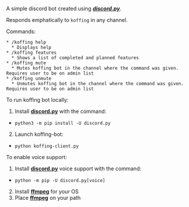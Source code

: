 A simple discord bot created using [***discord.py***](https://github.com/Rapptz/discord.py).

Responds emphatically to `koffing` in any channel. 

Commands:
```
* /koffing help
  * Displays help
* /koffing features
  * Shows a list of completed and planned features
* /koffing mute
  * Mutes koffing bot in the channel where the command was given. Requires user to be on admin list
* /koffing unmute
  * Unmutes koffing bot in the channel where the command was given. Requires user to be on admin list
```

To run koffing bot locally:

1. Install [**discord.py**](https://github.com/Rapptz/discord.py) with the command:
  * `python3 -m pip install -U discord.py`
2. Launch koffing-bot:
  * `python koffing-client.py`


To enable voice support:

1. Install [**discord.py**](https://github.com/Rapptz/discord.py) voice support with the command:
  * `python -m pip -U discord.py[voice]`
2. Install [**ffmpeg**](https://ffmpeg.org/download.html) for your OS
3. Place [**ffmpeg**](https://ffmpeg.org/download.html) on your path
